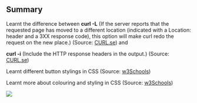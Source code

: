 ##  Summary

Learnt the difference between __curl -L__ (If the server reports that the requested page has moved to a different location (indicated with a Location: header and a 3XX response code), this option will make curl redo the request on the new place.) (Source: [CURL.se](https://curl.se/docs/manpage.html#:~:text=also%20%2Du%2C%20%2D%2Duser.-,%2DL%2C%20%2D%2Dlocation,-(HTTP)%20If%20the)) and 

__curl -i__  (Include the HTTP response headers in the output.) (Source: [CURL.se](https://curl.se/docs/manpage.html#:~:text=skip%2Dpasv%2Dip.-,%2Di%2C%20%2D%2Dinclude,-Include%20the%20HTTP))

Learnt different button stylings in CSS (Source: [w3Schools](https://www.w3schools.com/bootstrap/bootstrap_ref_css_buttons.asp))

Learnt more about colouring and styling in CSS (Source: [w3Schools](https://www.w3schools.com/css/css_colors.asp))

![](https://i.chzbgr.com/full/6613351168/h4931107D/its-been-a-rough-day)